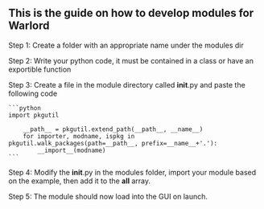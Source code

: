## This is the guide on how to develop modules for Warlord

Step 1:
    Create a folder with an appropriate name under the modules dir

Step 2:
    Write your python code, it must be contained in a class or have an exportible function

Step 3:
    Create a file in the module directory called __init__.py and paste the following code 

    ```python
    import pkgutil

        __path__ = pkgutil.extend_path(__path__, __name__)
        for importer, modname, ispkg in pkgutil.walk_packages(path=__path__, prefix=__name__+'.'):
            __import__(modname)
    ```

Step 4:
    Modify the __init__.py in the modules folder, import your module based on the example, then add it to the __all__ array.

Step 5:
    The module should now load into the GUI on launch.